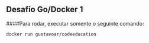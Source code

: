 ## Desafio Go/Docker 1

####Para rodar, executar somente o seguinte comando:

`docker run gustavoar/codeeducation`
